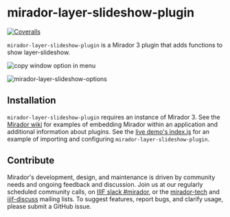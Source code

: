 # mirador-layer-slideshow-plugin

<!-- [![Travis][build-badge]][build]
[![npm package][npm-badge]][npm] -->
[![Coveralls][coveralls-badge]][coveralls]

`mirador-layer-slideshow-plugin` is a Mirador 3 plugin that adds functions to show layer-slideshow. <!-- A [live demo](https://mirador-download-plugin.netlify.app/) with several institutions' manifests is available for testing. -->

![copy window option in menu](https://github.com/nakamura196/mirador-layer-slideshow-plugin/assets/5351691/58ddc3d3-90e3-4c75-99a2-d5722fcdb23d)

![mirador-layer-slideshow-options](https://github.com/nakamura196/mirador-layer-slideshow-plugin/assets/5351691/23432a0d-3132-4cbe-8290-dadf23ed4b35)

[build-badge]: https://img.shields.io/travis/projectmirador/mirador-layer-slideshow-plugin/main.png?style=flat-square
[build]: https://travis-ci.org/projectmirador/mirador-layer-slideshow-plugin

[npm-badge]: https://img.shields.io/npm/v/mirador-layer-slideshow-plugin.png?style=flat-square
[npm]: https://www.npmjs.org/package/mirador-layer-slideshow-plugin

[coveralls-badge]: https://img.shields.io/coveralls/user/repo/main.png?style=flat-square
[coveralls]: https://coveralls.io/github/user/repo

## Installation

`mirador-layer-slideshow-plugin` requires an instance of Mirador 3. See the [Mirador wiki](https://github.com/ProjectMirador/mirador/wiki) for examples of embedding Mirador within an application and additional information about plugins. See the [live demo's index.js](https://github.com/nakamura196/mirador-layer-slideshow-plugin/blob/main/demo/src/index.js) for an example of importing and configuring `mirador-layer-slideshow-plugin`.

<!-- 

## Configuration

Configurations for this plugin are injected when Mirador is initialized under the `miradorlayer-slideshowPlugin` key.

```js
...
  id: 'mirador',
  miradorlayer-slideshowPlugin: {
    ...
  }
...
```

| Config Key | Type | Description |
| --- | --- | --- |
| `restrictDownloadOnSizeDefinition` | boolean (default: false) | If set to true the `Zoomed region` link will not be rendered if the image API returns a single size in the `sizes` section and the single size height/width is the same size or smaller than the reported height/width. |

-->

## Contribute
Mirador's development, design, and maintenance is driven by community needs and ongoing feedback and discussion. Join us at our regularly scheduled community calls, on [IIIF slack #mirador](http://bit.ly/iiif-slack), or the [mirador-tech](https://groups.google.com/forum/#!forum/mirador-tech) and [iiif-discuss](https://groups.google.com/forum/#!forum/iiif-discuss) mailing lists. To suggest features, report bugs, and clarify usage, please submit a GitHub issue.
